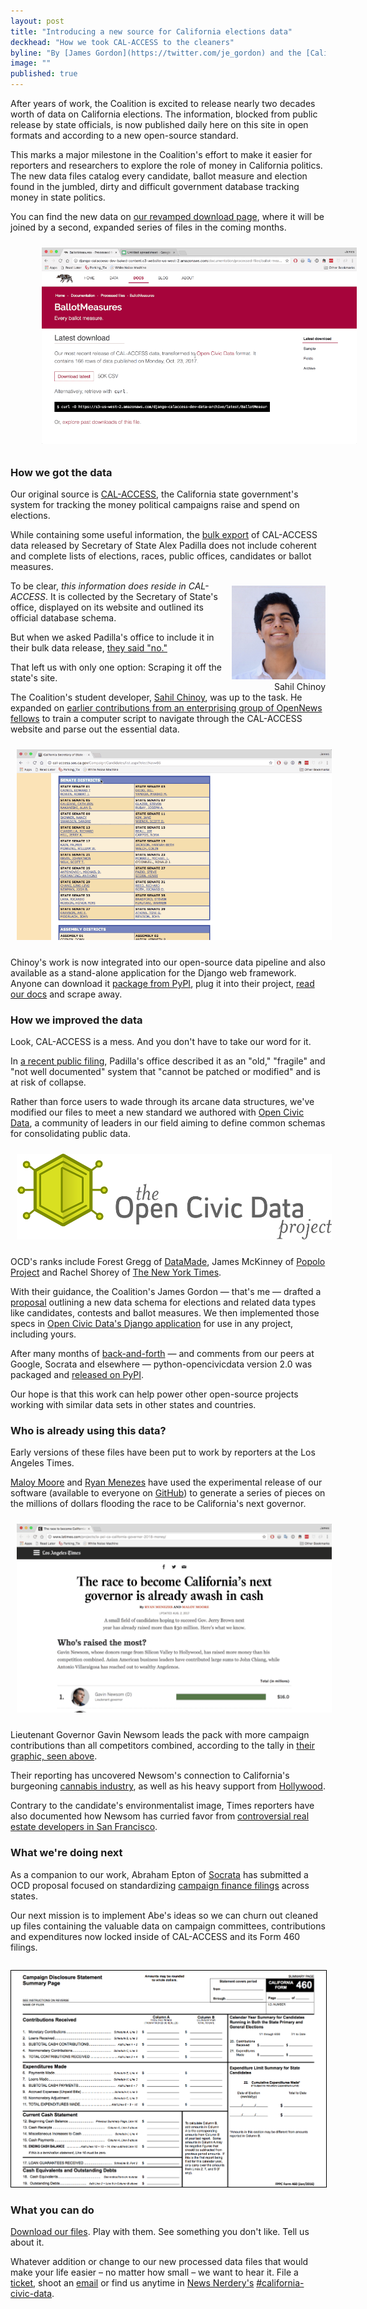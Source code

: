 ```yaml
---
layout: post
title: "Introducing a new source for California elections data"
deckhead: "How we took CAL-ACCESS to the cleaners"
byline: "By [James Gordon](https://twitter.com/je_gordon) and the [California Civic Data Coalition](/about/)"
image: ""
published: true
---
```


After years of work, the Coalition is excited to release nearly two decades worth of data on California elections. The information, blocked from public release by state officials, is now published daily here on this site in open formats and according to a new open-source standard.

This marks a major milestone in the Coalition's effort to make it easier for reporters and researchers to explore the role of money in California politics. The new data files catalog every candidate, ballot measure and election found in the jumbled, dirty and difficult government database tracking money in state politics.

You can find the new data on [our revamped download page](https://calaccess.californiacivicdata.org/downloads/latest/), where it will be joined by a second, expanded series of files in the coming months.

<figure style="width: 100%;">
    <a href="https://calaccess.californiacivicdata.org/downloads/latest/">
        <img src="/img/ballot-measure-downloads.gif" style="padding: 10px" title="The new downloads page" alt="The new downloads page">
    </a>
</figure>


### How we got the data

Our original source is [CAL-ACCESS](http://cal-access.sos.ca.gov), the California state government's system for tracking the money political campaigns raise and spend on elections.

While containing some useful information, the [bulk export](http://www.sos.ca.gov/campaign-lobbying/cal-access-resources/raw-data-campaign-finance-and-lobbying-activity/) of CAL-ACCESS data released by Secretary of State Alex Padilla does not include coherent and complete lists of elections, races, public offices, candidates or ballot measures.

<figure style="margin: 8px 0 0 10px; float:right;">
    <img alt="Sahil Chinoy" title="Sahil Chinoy" src="/img/sahil-chinoy.jpg" height="150">
    <figcaption style="text-align:right;">Sahil Chinoy</figcaption>
</figure>

To be clear, *this information does reside in CAL-ACCESS*. It is collected by the Secretary of State's office, displayed on its website and outlined its official database schema.

But when we asked Padilla's office to include it in their bulk data release, [they said "no."](https://github.com/california-civic-data-coalition/django-calaccess-raw-data/issues/62#issuecomment-58655390)

That left us with only one option: Scraping it off the state's site.

The Coalition's student developer, [Sahil Chinoy](http://sahilchinoy.com/), was up to the task. He expanded on [earlier contributions from an enterprising group of OpenNews fellows](https://www.californiacivicdata.org/2015/02/17/opennews-scrapers/) to train a computer script to navigate through the CAL-ACCESS website and parse out the essential data.

<img src="/img/web-inspector.gif" style="padding: 10px">

Chinoy's work is now integrated into our open-source data pipeline and also available as a stand-alone application for the Django web framework. Anyone can download it [package from PyPI](https://pypi.python.org/pypi/django-calaccess-scraped-data), plug it into their project, [read our docs](http://django-calaccess.californiacivicdata.org/en/latest/apps/calaccess_scraped.html) and scrape away.


### How we improved the data

Look, CAL-ACCESS is a mess. And you don't have to take our word for it.

In [a recent public filing](https://twitter.com/palewire/status/922861435461410816), Padilla's office described it as an "old," "fragile" and "not well documented" system that "cannot be patched or modified" and is at risk of collapse.

Rather than force users to wade through its arcane data structures, we've modified our files to meet a new standard we authored with [Open Civic Data](https://opencivicdata.readthedocs.io), a community of leaders in our field aiming to define common schemas for consolidating public data.

<img src="/img/opencivicdata-logo_default_1000.png" style="padding: 10px">

OCD's ranks include Forest Gregg of [DataMade](https://datamade.us), James McKinney of [Popolo Project](http://www.popoloproject.com) and Rachel Shorey of [The New York Times](https://www.nytimes.com).

With their guidance, the Coalition's James Gordon &mdash; that's me &mdash; drafted a [proposal](https://opencivicdata.readthedocs.io/en/latest/proposals/drafts/elections.html) outlining a new data schema for elections and related data types like candidates, contests and ballot measures. We then implemented those specs in [Open Civic Data's Django application](https://github.com/opencivicdata/python-opencivicdata) for use in any project, including yours.

After many months of [back-and-forth](https://github.com/opencivicdata/docs.opencivicdata.org/pull/64) &mdash; and comments from our peers at Google, Socrata and elsewhere &mdash; python-opencivicdata version 2.0 was packaged and [released on PyPI](https://pypi.python.org/pypi/opencivicdata).

Our hope is that this work can help power other open-source projects working with similar data sets in other states and countries.


### Who is already using this data?

Early versions of these files have been put to work by reporters at the Los Angeles Times.

[Maloy Moore](http://www.latimes.com/la-bio-maloy-moore-staff.html) and [Ryan Menezes](http://www.latimes.com/la-bio-ryan-menezes-staff.html) have used the experimental release of our software (available to everyone on [GitHub](http://django-calaccess.californiacivicdata.org/en/latest/)) to generate a series of pieces on the millions of dollars flooding the race to be California's next governor.

<img src="/img/governor-2018-graphic.gif" style="padding: 10px">

Lieutenant Governor Gavin Newsom leads the pack with more campaign contributions than all competitors combined, according to the tally in [their graphic, seen above](http://www.latimes.com/projects/la-pol-ca-california-governor-2018-money/).

Their reporting has uncovered Newsom's connection to California's burgeoning [cannabis industry](http://www.latimes.com/politics/la-pol-ca-newsom-cannabis-20170727-story.html), as well as his heavy support from [Hollywood](http://www.latimes.com/politics/la-pol-ca-hollywood-money-governors-race-20170804-story.html).

Contrary to the candidate's environmentalist image, Times reporters have also documented how Newsom has curried favor from [controversial real estate developers in San Francisco](http://www.latimes.com/politics/la-pol-ca-newsom-waterfront-governor-20170519-story.html).

### What we're doing next

As a companion to our work, Abraham Epton of [Socrata](https://socrata.com) has submitted a OCD proposal focused on standardizing [campaign finance filings](https://opencivicdata.readthedocs.io/en/latest/proposals/drafts/campaign_finance_filings.html) across states.

Our next mission is to implement Abe's ideas so we can churn out cleaned up files containing the valuable data on campaign committees, contributions and expenditures now locked inside of CAL-ACCESS and its Form 460 filings.

<figure style="margin: 28px 0 8px 0;">
    <a href="https://calaccess.californiacivicdata.org/documentation/calaccess-forms/f460/">
        <img src="/img/form-460-summary.png" style="border: 1px solid black;">
    </a>
</figure>

### What you can do

[Download our files](https://calaccess.californiacivicdata.org/downloads/latest/). Play with them. See something you don't like. Tell us about it.

Whatever addition or change to our new processed data files that would make your life easier – no matter how small – we want to hear it. File a [ticket](https://github.com/california-civic-data-coalition/django-calaccess-processed-data/issues), shoot an [email](mailto:cacivicdata@gmail.com) or find us anytime in
[News Nerdery's](http://newsnerdery.org/) [#california-civic-data](https://newsnerdery.slack.com/messages/california-civic-data/).
